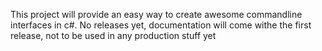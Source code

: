 This project will provide an easy way to create awesome commandline interfaces in c#. No releases yet, documentation will come withe the first release, not to be used in any production stuff yet
